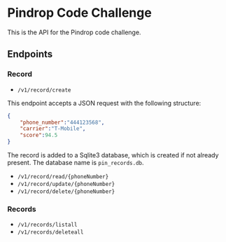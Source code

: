 # Pindrop Code Challenge

This is the API for the Pindrop code challenge. 

## Endpoints

### Record

* `/v1/record/create`

This endpoint accepts a JSON request with the following structure:

```json
{
    "phone_number":"444123568",
    "carrier":"T-Mobile",
    "score":94.5
}
```

The record is added to a Sqlite3 database, which is created if not already present. The database name is `pin_records.db`.

* `/v1/record/read/{phoneNumber}`
* `/v1/record/update/{phoneNumber}`
* `/v1/record/delete/{phoneNumber}`


### Records

* `/v1/records/listall`
* `/v1/records/deleteall`
